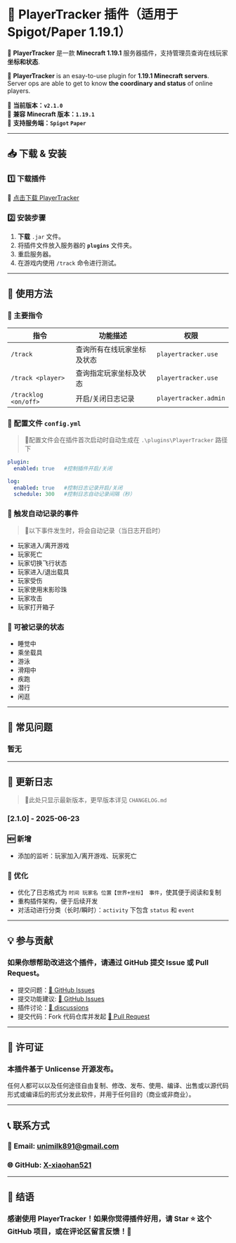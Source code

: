 # 🧭 PlayerTracker 插件（适用于 Spigot/Paper 1.19.1）
🚀 **PlayerTracker** 是一款 **Minecraft 1.19.1** 服务器插件，支持管理员查询在线玩家 **坐标和状态**.

🚀 **PlayerTracker** is an esay-to-use plugin for **1.19.1 Minecraft servers**. Server ops are able to get to know **the coordinary and status** of online players.

📌 **当前版本：`v2.1.0`**  
📌 **兼容 Minecraft 版本：`1.19.1`**  
📌 **支持服务端：`Spigot` `Paper`**

---

## 📥 下载 & 安装
### 1️⃣ 下载插件
🔹 [点击下载 PlayerTracker](https://github.com/X-xiaohan521/PlayerTracker/releases/)

### 2️⃣ 安装步骤
1. **下载** `.jar` 文件。
2. 将插件文件放入服务器的 **`plugins`** 文件夹。
3. 重启服务器。
4. 在游戏内使用 `/track` 命令进行测试。

---

## 📝 使用方法
### 🔹 主要指令
| 指令            | 功能描述               | 权限       |
|-----------------|-----------------------|-----------|
| `/track`    | 查询所有在线玩家坐标及状态    | `playertracker.use` |
| `/track <player>` | 查询指定玩家坐标及状态  | `playertracker.use` |
| `/tracklog <on/off>` | 开启/关闭日志记录  | `playertracker.admin` |

### 🔹 配置文件 `config.yml`
> 📌配置文件会在插件首次启动时自动生成在 `.\plugins\PlayerTracker` 路径下
```yml
plugin:
  enabled: true   #控制插件开启/关闭

log:
  enabled: true   #控制日志记录开启/关闭
  schedule: 300   #控制日志自动记录间隔（秒）
```
### 🔹 触发自动记录的事件
> 📌以下事件发生时，将会自动记录（当日志开启时）
- 玩家进入/离开游戏
- 玩家死亡
- 玩家切换飞行状态
- 玩家进入/退出载具
- 玩家受伤
- 玩家使用末影珍珠
- 玩家攻击
- 玩家打开箱子

### 🔹 可被记录的状态
- 睡觉中
- 乘坐载具
- 游泳
- 滑翔中
- 疾跑
- 潜行
- 闲逛
---

## 🔧 常见问题
### 暂无

---

## 📜 更新日志
> 📌此处只显示最新版本，更早版本详见 `CHANGELOG.md`
### [2.1.0] - 2025-06-23
### 🆕 新增
- 添加的监听：玩家加入/离开游戏、玩家死亡

### 🌟 优化
- 优化了日志格式为 `时间 玩家名 位置【世界+坐标】 事件`，使其便于阅读和复制
- 重构插件架构，便于后续开发
- 对活动进行分类（长时/瞬时）：`activity` 下包含 `status` 和 `event`
---

## 💡 参与贡献
### 如果你想帮助改进这个插件，请通过 GitHub 提交 Issue 或 Pull Request。
- 提交问题：[🔗 GitHub Issues](https://github.com/X-xiaohan521/PlayerTracker/issues)
- 提交功能建议: [🔗 GitHub Issues](https://github.com/X-xiaohan521/PlayerTracker/issues)
- 插件讨论：[🔗 discussions](https://github.com/X-xiaohan521/PlayerTracker/discussions/)
- 提交代码：Fork 代码仓库并发起 [🔗 Pull Request](https://github.com/X-xiaohan521/PlayerTracker/pulls)

---
## 📜 许可证
### 本插件基于 Unlicense 开源发布。
任何人都可以以及任何途径自由复制、修改、发布、使用、编译、出售或以源代码形式或编译后的形式分发此软件，并用于任何目的（商业或非商业）。

---

## 📞 联系方式
### 📧 Email: unimilk891@gmail.com
### 🌐 GitHub: [X-xiaohan521](https://github.com/X-xiaohan521/)


---

## 📌 结语
### 感谢使用 PlayerTracker！如果你觉得插件好用，请 Star ⭐ 这个 GitHub 项目，或在评论区留言反馈！🚀